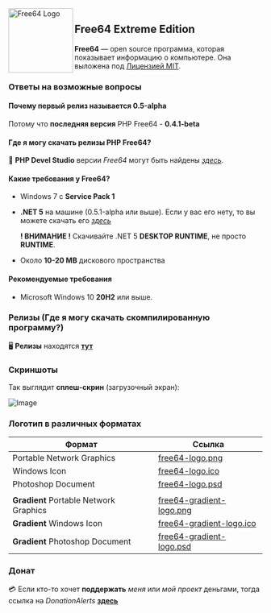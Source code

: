 <img width="128" height="128" align="left" alt="Free64 Logo"  src="free64-gradient-logo.png">

## Free64 Extreme Edition
**Free64** — open source программа, которая показывает информацию о компьютере. Она выложена под [Лицензией MIT](LICENSE).

### Ответы на возможные вопросы

#### Почему первый релиз называется 0.5-alpha
Потому что **последняя версия** PHP Free64 - **0.4.1-beta**

#### Где я могу скачать релизы PHP Free64?
:floppy_disk: **PHP Devel Studio** версии *Free64* могут быть найдены *[здесь](https://github.com/emildalalyan/free64)*.

#### Какие требования у Free64?
  - Windows 7 с **Service Pack 1**
  - **.NET 5** на машине (0.5.1-alpha или выше). Если у вас его нету, то вы можете скачать его *[здесь](https://dotnet.microsoft.com/download/dotnet/5.0)*
  
    **! ВНИМАНИЕ !** Скачивайте .NET 5 **DESKTOP RUNTIME**, не просто **RUNTIME**.
  - Около **10-20 MB** дискового пространства

#### Рекомендуемые требования
  - Microsoft Windows 10 **20H2** или выше.

### Релизы (Где я могу скачать скомпилированную программу?)
:desktop_computer: **Релизы** находятся **[тут](http://github.com/emildalalyan/Free64-Sharp/releases)**

### Скриншоты
Так выглядит **сплеш-скрин** (загрузочный экран):

![Image](splash.png)

### Логотип в различных форматах
  | Формат | Ссылка |
  | ------ | ------ |
  | Portable Network Graphics | [free64-logo.png](https://github.com/emildalalyan/free64/blob/master/free64-logo.png?raw=true) |
  | Windows Icon | [free64-logo.ico](https://github.com/emildalalyan/free64/blob/master/free64-logo.ico?raw=true) |
  | Photoshop Document | [free64-logo.psd](https://github.com/emildalalyan/free64/blob/master/free64-logo.psd?raw=true) |
  |||
  | **Gradient** Portable Network Graphics | [free64-gradient-logo.png](https://github.com/emildalalyan/free64/blob/master/free64-gradient-logo.png?raw=true) |
  | **Gradient** Windows Icon | [free64-gradient-logo.ico](https://github.com/emildalalyan/free64/blob/master/free64-gradient-logo.ico?raw=true) |
  | **Gradient** Photoshop Document | [free64-gradient-logo.psd](https://github.com/emildalalyan/free64/blob/master/free64-gradient-logo.psd?raw=true) |

### Донат
:credit_card: Если кто-то хочет **поддержать** *меня* или *мой проект* деньгами, тогда ссылка на *DonationAlerts* [**здесь**](https://donationalerts.com/r/emildalalyan)
